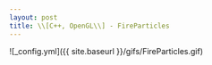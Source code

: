 ```yaml
---
layout: post
title: \\[C++, OpenGL\\] - FireParticles
---
```


![_config.yml]({{ site.baseurl }}/gifs/FireParticles.gif)

